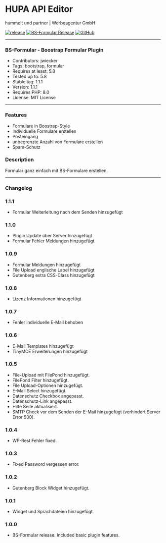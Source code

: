 # HUPA API Editor
hummelt und partner | Werbeagentur GmbH

[![release](https://img.shields.io/github/v/release/team-hummelt/bs-formular?style=plastic)](https://github.com/team-hummelt/bs-formular)
[![BS-Formular Release](https://img.shields.io/github/release-date/team-hummelt/bs-formular)](https://github.com/team-hummelt/bs-formular/releases/latest)
[![GitHub](https://img.shields.io/github/license/team-hummelt/bs-formular)](https://github.com/team-hummelt/bs-formular/blob/master/LICENSE.txt)

***

### BS-Formular - Boostrap Formular Plugin
* Contributors: jwiecker
* Tags: bootstrap, formular
* Requires at least: 5.8
* Tested up to: 5.8
* Stable tag: 1.1.1
* Version: 1.1.1
* Requires PHP: 8.0
* License: MIT License

***

### Features
* Formulare in Boostrap-Style
* Individuelle Formulare erstellen
* Posteingang
* unbegrenzte Anzahl von Formulare erstellen
* Spam-Schutz

### Description
Formular ganz einfach mit BS-Formulare erstellen.

***
### Changelog

### 1.1.1
* Formular Weiterleitung nach dem Senden hinzugefügt

### 1.1.0
* Plugin Update über Server hinzugefügt
* Formular Fehler Meldungen hinzugefügt

### 1.0.9
* Formular Meldungen hinzugefügt
* File Upload englische Label hinzugefügt
* Gutenberg extra CSS-Class hinzugefügt

### 1.0.8
* Lizenz Informationen hinzugefügt

### 1.0.7
* Fehler individuelle E-Mail behoben

### 1.0.6
* E-Mail Templates hinzugefügt
* TinyMCE Erweiterungen hinzugefügt

### 1.0.5
* File-Upload mit FilePond hinzugefügt.
* FilePond Filter hinzugefügt.
* File Upload-Optionen hinzugefügt.
* E-Mail Select hinzugefügt.
* Datenschutz Checkbox angepasst.
* Datenschutz-Link angepasst.
* Hilfe Seite aktualisiert.
* SMTP Check vor dem Senden der E-Mail hinzugefügt (verhindert Server Error 500).

### 1.0.4
* WP-Rest Fehler fixed.

### 1.0.3
* Fixed Password vergessen error.

### 1.0.2
* Gutenberg Block Widget hinzugefügt.

### 1.0.1
* Widget und Sprachdateien hinzugefügt.

### 1.0.0
* BS-Formular release. Included basic plugin features.

